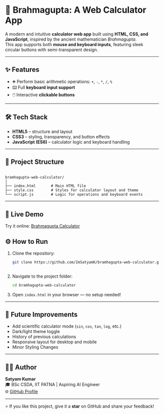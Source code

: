 # 🧮 Brahmagupta: A Web Calculator App

A modern and intuitive **calculator web app** built using **HTML, CSS, and JavaScript**, inspired by the ancient mathematician *Brahmagupta*.  
This app supports both **mouse and keyboard inputs**, featuring sleek circular buttons with semi-transparent design.

---

## ✨ Features
- ➕ Perform basic arithmetic operations: `+`, `-`, `*`, `/`, `%`
- ⌨️ Full **keyboard input support**
- 🖱️ Interactive **clickable buttons**

---

## 🛠️ Tech Stack
- **HTML5** – structure and layout  
- **CSS3** – styling, transparency, and button effects  
- **JavaScript (ES6)** – calculator logic and keyboard handling  

---

## 📂 Project Structure
```

bramhagupta-web-calculator/
│
├── index.html       # Main HTML file
├── style.css        # Styles for calculator layout and theme
└── script.js        # Logic for operations and keyboard events

````

---
## 🔗 Live Demo
  Try it online: [Brahmagupta Calculator](bramhagupta-a-web-calculator.netlify.app)

## ⚙️ How to Run
1. Clone the repository:
   ```bash
   git clone https://github.com/ImSatyamK/bramhagupta-web-calculator.git
  
2. Navigate to the project folder:

   ```bash
   cd bramhagupta-web-calculator
   ```
3. Open `index.html` in your browser — no setup needed!

---

## 🌟 Future Improvements

* Add scientific calculator mode (`sin`, `cos`, `tan`, `log`, etc.)
* Dark/light theme toggle
* History of previous calculations
* Responsive layout for desktop and mobile
* Minor Styling Changes

---

## 🧑‍💻 Author

**Satyam Kumar**  
🎓 BSc CSDA, IIT PATNA | Aspiring AI Engineer  
🌐 [GitHub Profile](https://github.com/ImSatyamK)  

---

⭐ If you like this project, give it a **star** on GitHub and share your feedback!


